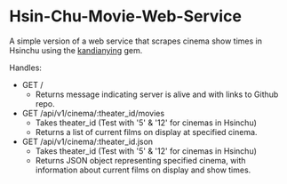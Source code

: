 # Hsin-Chu-Movie-Web-Service
A simple version of a web service that scrapes cinema show times in Hsinchu using the [kandianying](https://github.com/SOAupstart2/Hsinchu_Movie) gem.

Handles:
- GET /
  - Returns message indicating server is alive and with links to Github repo.
- GET /api/v1/cinema/:theater_id/movies
  - Takes theater_id (Test with '5' & '12' for cinemas in Hsinchu)
  - Returns a list of current films on display at specified cinema.
- GET /api/v1/cinema/:theater_id.json
  - Takes theater_id (Test with '5' & '12' for cinemas in Hsinchu)
  - Returns JSON object representing specified cinema, with information about current films on display and show times.
